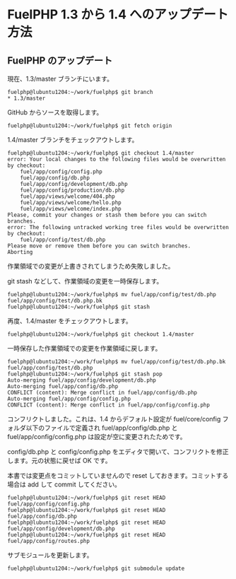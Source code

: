 # FuelPHP 1.3 から 1.4 へのアップデート方法

## FuelPHP のアップデート

現在、1.3/master ブランチにいます。

```
fuelphp@lubuntu1204:~/work/fuelphp$ git branch
* 1.3/master
```

GitHub からソースを取得します。

```
fuelphp@lubuntu1204:~/work/fuelphp$ git fetch origin
```

1.4/master ブランチをチェックアウトします。

```
fuelphp@lubuntu1204:~/work/fuelphp$ git checkout 1.4/master
error: Your local changes to the following files would be overwritten by checkout:
	fuel/app/config/config.php
	fuel/app/config/db.php
	fuel/app/config/development/db.php
	fuel/app/config/production/db.php
	fuel/app/views/welcome/404.php
	fuel/app/views/welcome/hello.php
	fuel/app/views/welcome/index.php
Please, commit your changes or stash them before you can switch branches.
error: The following untracked working tree files would be overwritten by checkout:
	fuel/app/config/test/db.php
Please move or remove them before you can switch branches.
Aborting
```

作業領域での変更が上書きされてしまうため失敗しました。

git stash などして、作業領域の変更を一時保存します。

```
fuelphp@lubuntu1204:~/work/fuelphp$ mv fuel/app/config/test/db.php fuel/app/config/test/db.php.bk
fuelphp@lubuntu1204:~/work/fuelphp$ git stash
```

再度、1.4/master をチェックアウトします。

```
fuelphp@lubuntu1204:~/work/fuelphp$ git checkout 1.4/master
```

一時保存した作業領域での変更を作業領域に戻します。

```
fuelphp@lubuntu1204:~/work/fuelphp$ mv fuel/app/config/test/db.php.bk fuel/app/config/test/db.php
fuelphp@lubuntu1204:~/work/fuelphp$ git stash pop
Auto-merging fuel/app/config/development/db.php
Auto-merging fuel/app/config/db.php
CONFLICT (content): Merge conflict in fuel/app/config/db.php
Auto-merging fuel/app/config/config.php
CONFLICT (content): Merge conflict in fuel/app/config/config.php
```

コンフリクトしました。これは、1.4 からデフォルト設定が fuel/core/config フォルダ以下のファイルで定義され fuel/app/config/db.php と fuel/app/config/config.php は設定が空に変更されたためです。

config/db.php と config/config.php をエディタで開いて、コンフリクトを修正します。元の状態に戻せば OK です。

本書では変更点をコミットしていませんので reset しておきます。コミットする場合は add して commit してください。

```
fuelphp@lubuntu1204:~/work/fuelphp$ git reset HEAD fuel/app/config/config.php
fuelphp@lubuntu1204:~/work/fuelphp$ git reset HEAD fuel/app/config/db.php
fuelphp@lubuntu1204:~/work/fuelphp$ git reset HEAD fuel/app/config/development/db.php
fuelphp@lubuntu1204:~/work/fuelphp$ git reset HEAD fuel/app/config/routes.php
```

サブモジュールを更新します。

```
fuelphp@lubuntu1204:~/work/fuelphp$ git submodule update
```
